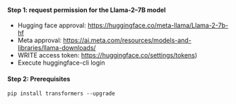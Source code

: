 
#### Step 1: request permission for the Llama-2–7B model
* Hugging face approval: https://huggingface.co/meta-llama/Llama-2-7b-hf
* Meta approval: https://ai.meta.com/resources/models-and-libraries/llama-downloads/
* WRITE access token: https://huggingface.co/settings/tokens)
* Execute huggingface-cli login


#### Step 2: Prerequisites
```
pip install transformers --upgrade
```
